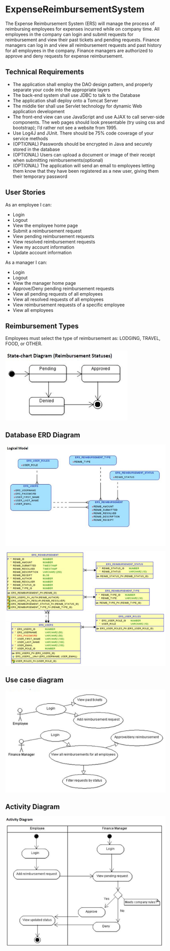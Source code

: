 # ExpenseReimbursementSystem
The Expense Reimbursement System (ERS) will manage the process of reimbursing employees for expenses incurred while on company time. All employees in the company can login and submit requests for reimbursement and view their past tickets and pending requests. Finance managers can log in and view all reimbursement requests and past history for all employees in the company. Finance managers are authorized to approve and deny requests for expense reimbursement. 

## Technical Requirements

-   The application shall employ the DAO design pattern, and properly separate your code into the appropriate layers
-   The back-end system shall use JDBC to talk to the Database
-   The application shall deploy onto a Tomcat Server
-   The middle tier shall use Servlet technology for dynamic Web application development
-   The front-end view can use JavaScript and use AJAX to call server-side components. The web pages should look presentable (try using css and bootstrap); I’d rather not see a website from 1995.
-   Use Log4J and JUnit. There should be 75% code coverage of your service methods
-   (OPTIONAL) Passwords should be encrypted in Java and securely stored in the database
-   (OPTIONAL) Users can upload a document or image of their receipt when submitting reimbursements(optional)
-   (OPTIONAL) The application will send an email to employees letting them know that they have been registered as a new user, giving them their temporary password

## User Stories

As an employee I can:

-   Login
-   Logout
-   View the employee home page
-   Submit a reimbursement request
-   View pending reimbursement requests
-   View resolved reimbursement requests
-   View my account information
-   Update account information

As a manager I can:

-   Login
-   Logout
-   View the manager home page
-   Approve/Deny pending reimbursement requests
-   View all pending requests of all employees
-   View all resolved requests of all employees
-   View reimbursement requests of a specific employee
-   View all employees

## Reimbursement Types

Employees must select the type of reimbursement as: LODGING, TRAVEL, FOOD, or OTHER.

![state-chart-diagram](p1-img1.jpg)

## Database ERD Diagram

![erd](p1-erd.jpg)

![erd2](p1-erd2.PNG)

## Use case diagram

![usecase](p1-usecase.PNG)

## Activity Diagram

![activity](p1-activity.jpg)
